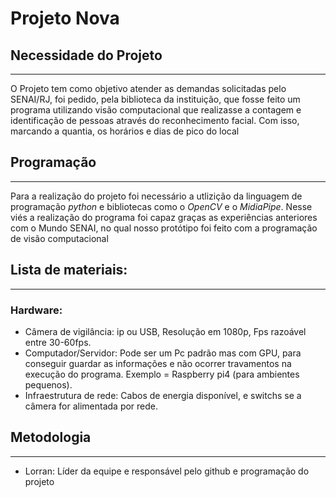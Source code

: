 # Projeto Nova 

## Necessidade do Projeto

---

O Projeto tem como objetivo atender as demandas solicitadas pelo SENAI/RJ, foi pedido, pela biblioteca da instituição, que fosse feito um programa utilizando visão computacional
que realizasse a contagem e identificação de pessoas através do reconhecimento facial. Com isso, marcando a quantia, os horários e dias de pico do local

## Programação

---

Para a realização do projeto foi necessário a utlizição da linguagem de programação *python* e bibliotecas como o *OpenCV* e o *MidiaPipe*. Nesse viés a realização do programa foi 
capaz graças as experiências anteriores com o Mundo SENAI, no qual nosso protótipo foi feito com a programação de visão computacional 

## Lista de materiais:

---

### Hardware:

- Câmera de vigilância:  ip ou USB, Resolução em 1080p, Fps razoável entre 30-60fps.
- Computador/Servidor: Pode ser um Pc padrão mas com GPU, para conseguir guardar as informações e não ocorrer travamentos na execução do programa. Exemplo = Raspberry pi4 (para ambientes pequenos).
- Infraestrutura de rede: Cabos de energia disponível, e switchs se a câmera for alimentada por rede.


## Metodologia

---

- Lorran: Líder da equipe e responsável pelo github e programação do projeto
